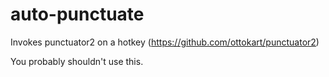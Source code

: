 # auto-punctuate

Invokes punctuator2 on a hotkey (https://github.com/ottokart/punctuator2)

You probably shouldn't use this.
